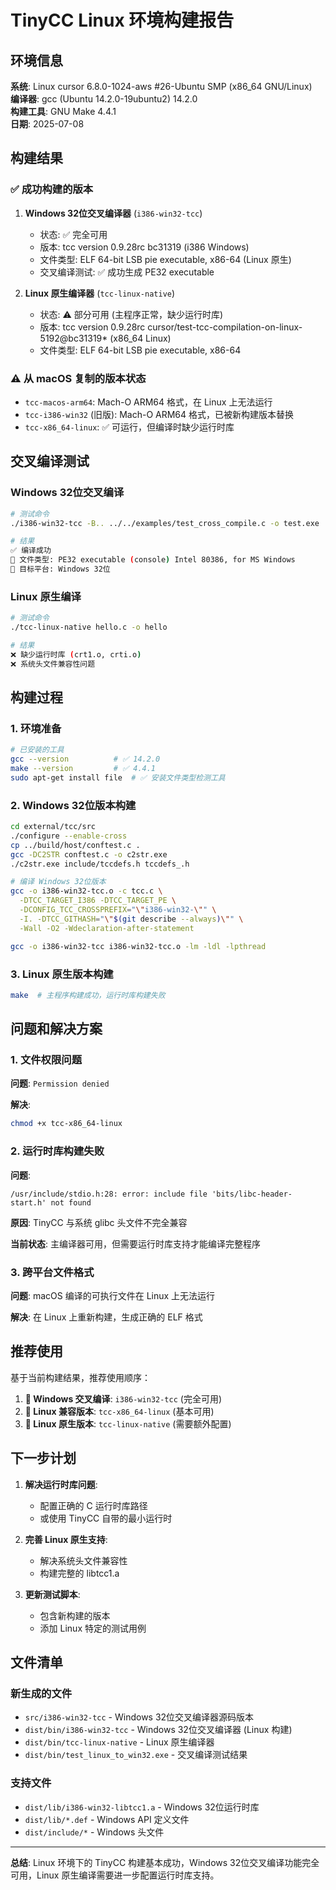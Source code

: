 # TinyCC Linux 环境构建报告

## 环境信息

**系统**: Linux cursor 6.8.0-1024-aws #26-Ubuntu SMP (x86_64 GNU/Linux)  
**编译器**: gcc (Ubuntu 14.2.0-19ubuntu2) 14.2.0  
**构建工具**: GNU Make 4.4.1  
**日期**: 2025-07-08

## 构建结果

### ✅ 成功构建的版本

1. **Windows 32位交叉编译器** (`i386-win32-tcc`)
   - 状态: ✅ 完全可用
   - 版本: tcc version 0.9.28rc bc31319 (i386 Windows)
   - 文件类型: ELF 64-bit LSB pie executable, x86-64 (Linux 原生)
   - 交叉编译测试: ✅ 成功生成 PE32 executable

2. **Linux 原生编译器** (`tcc-linux-native`)
   - 状态: ⚠️ 部分可用 (主程序正常，缺少运行时库)
   - 版本: tcc version 0.9.28rc cursor/test-tcc-compilation-on-linux-5192@bc31319* (x86_64 Linux)
   - 文件类型: ELF 64-bit LSB pie executable, x86-64

### ⚠️ 从 macOS 复制的版本状态

- `tcc-macos-arm64`: Mach-O ARM64 格式，在 Linux 上无法运行
- `tcc-i386-win32` (旧版): Mach-O ARM64 格式，已被新构建版本替换
- `tcc-x86_64-linux`: ✅ 可运行，但编译时缺少运行时库

## 交叉编译测试

### Windows 32位交叉编译

```bash
# 测试命令
./i386-win32-tcc -B.. ../../examples/test_cross_compile.c -o test.exe

# 结果
✅ 编译成功
📄 文件类型: PE32 executable (console) Intel 80386, for MS Windows
🎯 目标平台: Windows 32位
```

### Linux 原生编译

```bash
# 测试命令  
./tcc-linux-native hello.c -o hello

# 结果
❌ 缺少运行时库 (crt1.o, crti.o)
❌ 系统头文件兼容性问题
```

## 构建过程

### 1. 环境准备

```bash
# 已安装的工具
gcc --version          # ✅ 14.2.0
make --version         # ✅ 4.4.1  
sudo apt-get install file  # ✅ 安装文件类型检测工具
```

### 2. Windows 32位版本构建

```bash
cd external/tcc/src
./configure --enable-cross
cp ../build/host/conftest.c .
gcc -DC2STR conftest.c -o c2str.exe
./c2str.exe include/tccdefs.h tccdefs_.h

# 编译 Windows 32位版本
gcc -o i386-win32-tcc.o -c tcc.c \
  -DTCC_TARGET_I386 -DTCC_TARGET_PE \
  -DCONFIG_TCC_CROSSPREFIX="\"i386-win32-\"" \
  -I. -DTCC_GITHASH="\"$(git describe --always)\"" \
  -Wall -O2 -Wdeclaration-after-statement

gcc -o i386-win32-tcc i386-win32-tcc.o -lm -ldl -lpthread
```

### 3. Linux 原生版本构建

```bash
make  # 主程序构建成功，运行时库构建失败
```

## 问题和解决方案

### 1. 文件权限问题

**问题**: `Permission denied`

**解决**: 
```bash
chmod +x tcc-x86_64-linux
```

### 2. 运行时库构建失败

**问题**: 
```
/usr/include/stdio.h:28: error: include file 'bits/libc-header-start.h' not found
```

**原因**: TinyCC 与系统 glibc 头文件不完全兼容

**当前状态**: 主编译器可用，但需要运行时库支持才能编译完整程序

### 3. 跨平台文件格式

**问题**: macOS 编译的可执行文件在 Linux 上无法运行

**解决**: 在 Linux 上重新构建，生成正确的 ELF 格式

## 推荐使用

基于当前构建结果，推荐使用顺序：

1. **🥇 Windows 交叉编译**: `i386-win32-tcc` (完全可用)
2. **🥈 Linux 兼容版本**: `tcc-x86_64-linux` (基本可用)  
3. **🥉 Linux 原生版本**: `tcc-linux-native` (需要额外配置)

## 下一步计划

1. **解决运行时库问题**: 
   - 配置正确的 C 运行时库路径
   - 或使用 TinyCC 自带的最小运行时

2. **完善 Linux 原生支持**:
   - 解决系统头文件兼容性
   - 构建完整的 libtcc1.a

3. **更新测试脚本**:
   - 包含新构建的版本
   - 添加 Linux 特定的测试用例

## 文件清单

### 新生成的文件

- `src/i386-win32-tcc` - Windows 32位交叉编译器源码版本
- `dist/bin/i386-win32-tcc` - Windows 32位交叉编译器 (Linux 构建)
- `dist/bin/tcc-linux-native` - Linux 原生编译器
- `dist/bin/test_linux_to_win32.exe` - 交叉编译测试结果

### 支持文件

- `dist/lib/i386-win32-libtcc1.a` - Windows 32位运行时库
- `dist/lib/*.def` - Windows API 定义文件
- `dist/include/*` - Windows 头文件

---

**总结**: Linux 环境下的 TinyCC 构建基本成功，Windows 32位交叉编译功能完全可用，Linux 原生编译需要进一步配置运行时库支持。
